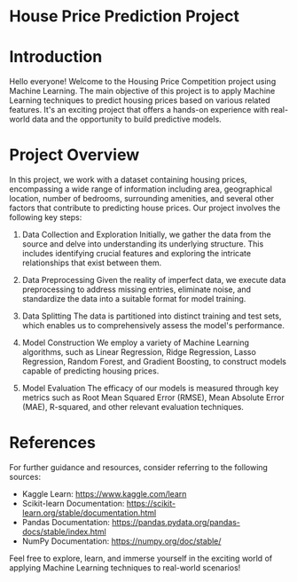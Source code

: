 # House Price Prediction Project
# Introduction
Hello everyone! Welcome to the Housing Price Competition project using Machine Learning. The main objective of this project is to apply Machine Learning techniques to predict housing prices based on various related features. It's an exciting project that offers a hands-on experience with real-world data and the opportunity to build predictive models.

# Project Overview
In this project, we work with a dataset containing housing prices, encompassing a wide range of information including area, geographical location, number of bedrooms, surrounding amenities, and several other factors that contribute to predicting house prices. Our project involves the following key steps:

1. Data Collection and Exploration
Initially, we gather the data from the source and delve into understanding its underlying structure. This includes identifying crucial features and exploring the intricate relationships that exist between them.

2. Data Preprocessing
Given the reality of imperfect data, we execute data preprocessing to address missing entries, eliminate noise, and standardize the data into a suitable format for model training.

3. Data Splitting
The data is partitioned into distinct training and test sets, which enables us to comprehensively assess the model's performance.

4. Model Construction
We employ a variety of Machine Learning algorithms, such as Linear Regression, Ridge Regression, Lasso Regression, Random Forest, and Gradient Boosting, to construct models capable of predicting housing prices.

5. Model Evaluation
The efficacy of our models is measured through key metrics such as Root Mean Squared Error (RMSE), Mean Absolute Error (MAE), R-squared, and other relevant evaluation techniques.

# References
For further guidance and resources, consider referring to the following sources:

+ Kaggle Learn: https://www.kaggle.com/learn
+ Scikit-learn Documentation: https://scikit-learn.org/stable/documentation.html
+ Pandas Documentation: https://pandas.pydata.org/pandas-docs/stable/index.html
+ NumPy Documentation: https://numpy.org/doc/stable/
  
Feel free to explore, learn, and immerse yourself in the exciting world of applying Machine Learning techniques to real-world scenarios!
